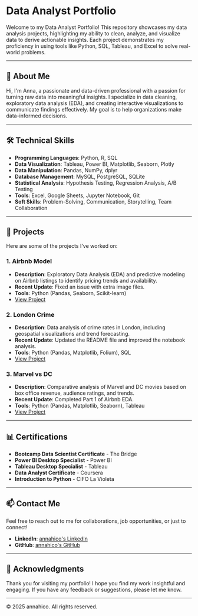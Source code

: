 # Data Analyst Portfolio

Welcome to my Data Analyst Portfolio! This repository showcases my data analysis projects, highlighting my ability to clean, analyze, and visualize data to derive actionable insights. Each project demonstrates my proficiency in using tools like Python, SQL, Tableau, and Excel to solve real-world problems.

---

## 👋 About Me

Hi, I'm Anna, a passionate and data-driven professional with a passion for turning raw data into meaningful insights. I specialize in data cleaning, exploratory data analysis (EDA), and creating interactive visualizations to communicate findings effectively. My goal is to help organizations make data-informed decisions.

---

## 🛠️ Technical Skills

- **Programming Languages**: Python, R, SQL
- **Data Visualization**: Tableau, Power BI, Matplotlib, Seaborn, Plotly
- **Data Manipulation**: Pandas, NumPy, dplyr
- **Database Management**: MySQL, PostgreSQL, SQLite
- **Statistical Analysis**: Hypothesis Testing, Regression Analysis, A/B Testing
- **Tools**: Excel, Google Sheets, Jupyter Notebook, Git
- **Soft Skills**: Problem-Solving, Communication, Storytelling, Team Collaboration

---

## 📂 Projects

Here are some of the projects I've worked on:

### 1. **Airbnb Model**

- **Description**: Exploratory Data Analysis (EDA) and predictive modeling on Airbnb listings to identify pricing trends and availability.
- **Recent Update**: Fixed an issue with extra image files.
- **Tools**: Python (Pandas, Seaborn, Scikit-learn)
- [View Project](./Airbnb_Model)

### 2. **London Crime**

- **Description**: Data analysis of crime rates in London, including geospatial visualizations and trend forecasting.
- **Recent Update**: Updated the README file and improved the notebook analysis.
- **Tools**: Python (Pandas, Matplotlib, Folium), SQL
- [View Project](./London_Crime)

### 3. **Marvel vs DC**

- **Description**: Comparative analysis of Marvel and DC movies based on box office revenue, audience ratings, and trends.
- **Recent Update**: Completed Part 1 of Airbnb EDA.
- **Tools**: Python (Pandas, Matplotlib, Seaborn), Tableau
- [View Project](./Marvel_vs_DC)

---

## 📊 Certifications

- **Bootcamp Data Scientist Certificate** - The Bridge
- **Power BI Desktop Specialist** - Power BI
- **Tableau Desktop Specialist** - Tableau
- **Data Analyst Certificate** - Coursera
- **Introduction to Python** - CIFO La Violeta

---

## 📫 Contact Me

Feel free to reach out to me for collaborations, job opportunities, or just to connect!

- **LinkedIn**: [annahico's LinkedIn](https://www.linkedin.com/in/annahico)
- **GitHub**: [annahico's GitHub](https://github.com/annahico)

---

## 🙏 Acknowledgments

Thank you for visiting my portfolio! I hope you find my work insightful and engaging. If you have any feedback or suggestions, please let me know.

---

© 2025 annahico. All rights reserved.
